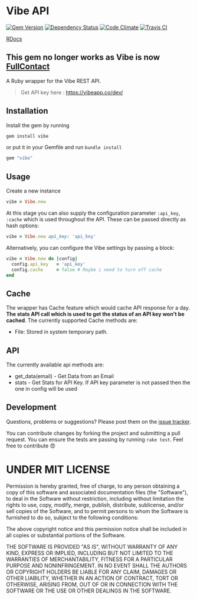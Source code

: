 Vibe API
========
[![Gem Version](https://badge.fury.io/rb/vibe.png)][gem]
[![Dependency Status](https://gemnasium.com/amalfra/vibe.png)][gemnasium]
[![Code Climate](https://codeclimate.com/github/amalfra/vibe.png)][codeclimate]
[![Travis CI](https://travis-ci.org/amalfra/vibe.svg?branch=master)][travis]

[gem]: http://badge.fury.io/rb/vibe
[gemnasium]: https://gemnasium.com/amalfra/vibe
[codeclimate]: https://codeclimate.com/github/amalfra/vibe
[travis]: https://travis-ci.org/amalfra/vibe/

[RDocs](http://rubydoc.info/github/amalfra/vibe/master/frames)

## This gem no longer works as Vibe is now [FullContact](https://www.fullcontact.com/developer/)

A Ruby wrapper for the Vibe REST API.

> Get API key here : https://vibeapp.co/dev/

## Installation

Install the gem by running

```ruby
gem install vibe
```

or put it in your Gemfile and run `bundle install`

```ruby
gem "vibe"
```

## Usage

Create a new instance

```ruby
vibe = Vibe.new
```

At this stage you can also supply the configuration parameter `:api_key`, `:cache` which is used throughout the API. These can be passed directly as hash options:

```ruby
vibe = Vibe.new api_key: 'api_key'
```

Alternatively, you can configure the Vibe settings by passing a block:

```ruby
vibe = Vibe.new do |config|
  config.api_key   = 'api_key'
  config.cache     = false # Maybe i need to turn off cache
end
```

## Cache

The wrapper has Cache feature which would cache API response for a day. **The stats API call which is used to get the status of an API key won't be cached**. The currently supported Cache methods are:
 * File: Stored in system temporary path.

## API

The currently available api methods are:
 * get_data(email) - Get Data from an Email
 * stats           - Get Stats for API Key. If API key parameter is not
                     passed then the one in config will be used


## Development

Questions, problems or suggestions? Please post them on the [issue tracker](https://github.com/amalfra/vibe/issues). 

You can contribute changes by forking the project and submitting a pull request. You can ensure the tests are passing by running `rake test`. Feel free to contribute :heart_eyes:


UNDER MIT LICENSE
=================

Permission is hereby granted, free of charge, to any person obtaining a copy of this software and associated documentation files (the "Software"), to deal in the Software without restriction, including without limitation the rights to use, copy, modify, merge, publish, distribute, sublicense, and/or sell copies of the Software, and to permit persons to whom the Software is furnished to do so, subject to the following conditions:

The above copyright notice and this permission notice shall be included in all copies or substantial portions of the Software.

THE SOFTWARE IS PROVIDED "AS IS", WITHOUT WARRANTY OF ANY KIND, EXPRESS OR IMPLIED, INCLUDING BUT NOT LIMITED TO THE WARRANTIES OF MERCHANTABILITY, FITNESS FOR A PARTICULAR PURPOSE AND NONINFRINGEMENT. IN NO EVENT SHALL THE AUTHORS OR COPYRIGHT HOLDERS BE LIABLE FOR ANY CLAIM, DAMAGES OR OTHER LIABILITY, WHETHER IN AN ACTION OF CONTRACT, TORT OR OTHERWISE, ARISING FROM, OUT OF OR IN CONNECTION WITH THE SOFTWARE OR THE USE OR OTHER DEALINGS IN THE SOFTWARE.
